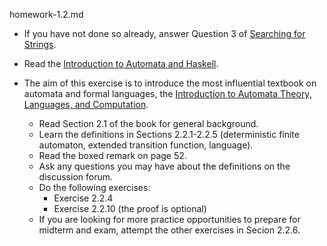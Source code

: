 homework-1.2.md

- If you have not done so already, answer Question 3 of [Searching for Strings](https://hackmd.io/@alexhkurz/Sk555wUlu).

- Read the [Introduction to Automata and Haskell](https://hackmd.io/@alexhkurz/HylLKujCP).

- The aim of this exercise is to introduce the most influential textbook on automata and formal languages, the [Introduction to Automata Theory, Languages, and Computation](http://ce.sharif.edu/courses/94-95/1/ce414-2/resources/root/Text%20Books/Automata/John%20E.%20Hopcroft,%20Rajeev%20Motwani,%20Jeffrey%20D.%20Ullman-Introduction%20to%20Automata%20Theory,%20Languages,%20and%20Computations-Prentice%20Hall%20%282006%29.pdf).

    - Read Section 2.1 of the book for general background.
    - Learn the definitions in Sections 2.2.1-2.2.5 (deterministic finite automaton, extended transition function, language).
    - Read the boxed remark on page 52.
    - Ask any questions you may have about the definitions on the discussion forum.
    - Do the following exercises: 
        - Exercise 2.2.4 
        - Exercise 2.2.10 (the proof is optional)
    - If you are looking for more practice opportunities to prepare for midterm and exam, attempt the other exercises in Secion 2.2.6.

